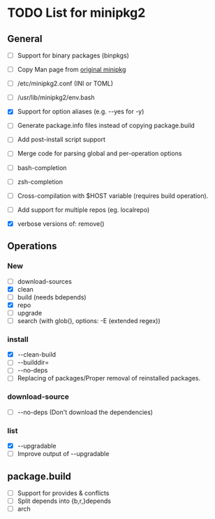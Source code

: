 # TODO List for minipkg2


## General
- [ ] Support for binary packages (binpkgs)
- [ ] Copy Man page from [original minipkg](https://github.com/riscygeek/micro-linux/blob/e5e44de4fb51311958726bf58a0148af3f2b28dc/minipkg/minipkg.8)
- [ ] /etc/minipkg2.conf (INI or TOML)
- [ ] /usr/lib/minipkg2/env.bash
- [x] Support for option aliases (e.g. --yes for -y)
- [ ] Generate package.info files instead of copying package.build
- [ ] Add post-install script support
- [ ] Merge code for parsing global and per-operation options
- [ ] bash-completion
- [ ] zsh-completion
- [ ] Cross-compilation with $HOST variable (requires build operation).
- [ ] Add support for multiple repos (eg. localrepo)
- [x] verbose versions of: remove()


## Operations

### New
- [ ] download-sources
- [x] clean
- [ ] build (needs bdepends)
- [x] repo
- [ ] upgrade
- [ ] search (with glob(), options: -E (extended regex))

### install
- [x] --clean-build
- [ ] --builddir=
- [ ] --no-deps
- [ ] Replacing of packages/Proper removal of reinstalled packages.

### download-source
- [ ] --no-deps       (Don't download the dependencies)

### list
- [x] --upgradable
- [ ] Improve output of --upgradable

## package.build
- [ ] Support for provides & conflicts
- [ ] Split depends into {b,r,}depends
- [ ] arch
